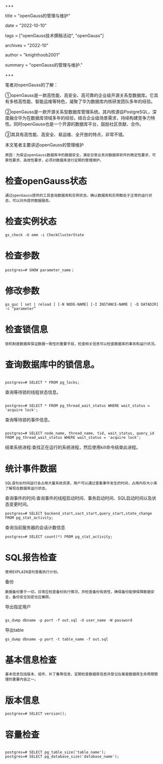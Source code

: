 +++

title = "openGauss的管理与维护"

date = "2022-10-10"

tags = ["openGauss技术撰稿活动", "openGauss"]

archives = "2022-10"

author = "knighthoob2001"

summary = "openGauss的管理与维护."

+++



笔者对openGauss的了解：

①openGauss是一款高性能、高安全、高可靠的企业级开源关系型数据库。它具有多核高性能、智能运维等特色，凝聚了华为数据库内核研发团队多年的经验。

②openGauss是一款开源关系型数据库管理系统。其内核源自PostgreSQL，深度融合华为在数据库领域多年的经验，结合企业级场景需求，持续构建竞争力特性。同时openGauss也是一个开源的数据库平台，鼓励社区贡献、合作。

③其具有高性能、高安全、易运维、全开放的特点，非常不错。

本文笔者主要讲述openGauss的管理维护

    原因：为保证openGauss数据库中的数据安全，满足日常业务对数据库软件的稳定性要求、可靠性要求、高效性要求，必须对数据库进行定期的管理维护。


# 检查openGauss状态

    通过openGauss提供的工具查询数据库和实例状态，确认数据库和实例都处于正常的运行状态，可以对外提供数据服务。

# 检查实例状态

`gs_check -U omm -i CheckClusterState`

# 检查参数

`postgres=# SHOW parameter_name；`

# 修改参数

`gs_guc [ set | reload ] [-N NODE-NAME] [-I INSTANCE-NAME | -D DATADIR] -c "parameter“`

# 检查锁信息

    锁机制是数据库保证数据一致性的重要手段，检查相关信息可以检查数据库的事务和运行状况。

# 查询数据库中的锁信息。

```

postgres=# SELECT * FROM pg_locks;
```


查询等待锁的线程状态信息。

```

postgres=# SELECT * FROM pg_thread_wait_status WHERE wait_status = 'acquire lock';
```


查询等待锁的事件信息。

```

postgres=# SELECT node_name, thread_name, tid, wait_status, query_id FROM pg_thread_wait_status WHERE wait_status = 'acquire lock';
```


结束系统进程:查找正在运行的系统进程，然后使用kill命令结束此进程。

# 统计事件数据

    SQL语句长时间运行会占用大量系统资源，用户可以通过查看事件发生的时间，占用内存大小来了解现在数据库运行状态。

查询事件的时间:查询事件的线程启动时间、事务启动时间、SQL启动时间以及状态变更时间。

`postgres=# SELECT backend_start,xact_start,query_start,state_change FROM pg_stat_activity;`

查询当前服务器的会话计数信息

``` 
postgres=# SELECT count(*) FROM pg_stat_activity;

```


# SQL报告检查

    使用EXPLAIN语句查看执行计划。
备份

    数据备份重于一切，日常应检查备份执行情况，并检查备份有效性，确保备份能够保障数据安全，备份安全加密也应兼顾。

导出指定用户

```

gs_dump dbname -p port -f out.sql -U user_name -W password
```


导出table


```
gs_dump dbname -p port -t table_name -f out.sql

```

# 基本信息检查

    基本信息包括版本、组件、补丁集等信息，定期检查数据库信息并登记在案是数据库生命周期管理的重要内容之一。

# 版本信息

``postgres=# SELECT version();``

# 容量检查

```

postgres=# SELECT pg_table_size('table_name'); 
postgres=# SELECT pg_database_size('database_name');

```
